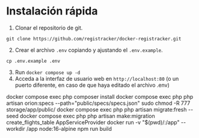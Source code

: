 # Instalación rápida

1. Clonar el repositorio de git.
```
git clone https://github.com/registracker/docker-registracker.git
```
2. Crear el archivo `.env` copiando y ajustando el `.env.example`.
```
cp .env.example .env
```
3. Run `docker compose up -d`
4. Acceda a la interfaz de usuario web en `http://localhost:80` (o un puerto diferente, en caso de que haya editado el archivo .env)

docker compose exec php composer install
docker compose exec php php artisan orion:specs --path="public/specs/specs.json"
sudo chmod -R 777 storage/app/public/
docker compose exec php php artisan migrate:fresh --seed
docker compose exec php php artisan make:migration create_flights_table
AppServiceProvider
docker run -v "$(pwd)/:/app" --workdir /app node:16-alpine npm run build
